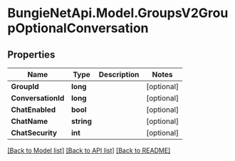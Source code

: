
# BungieNetApi.Model.GroupsV2GroupOptionalConversation

## Properties

Name | Type | Description | Notes
------------ | ------------- | ------------- | -------------
**GroupId** | **long** |  | [optional] 
**ConversationId** | **long** |  | [optional] 
**ChatEnabled** | **bool** |  | [optional] 
**ChatName** | **string** |  | [optional] 
**ChatSecurity** | **int** |  | [optional] 

[[Back to Model list]](../README.md#documentation-for-models)
[[Back to API list]](../README.md#documentation-for-api-endpoints)
[[Back to README]](../README.md)

